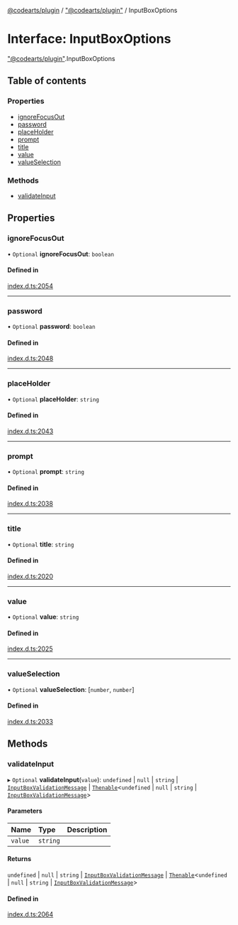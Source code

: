 [@codearts/plugin](../README.md) / ["@codearts/plugin"](../modules/_codearts_plugin_.md) / InputBoxOptions

# Interface: InputBoxOptions

["@codearts/plugin"](../modules/_codearts_plugin_.md).InputBoxOptions

## Table of contents

### Properties

- [ignoreFocusOut](codearts_plugin_.InputBoxOptions.md#ignorefocusout)
- [password](codearts_plugin_.InputBoxOptions.md#password)
- [placeHolder](codearts_plugin_.InputBoxOptions.md#placeholder)
- [prompt](codearts_plugin_.InputBoxOptions.md#prompt)
- [title](codearts_plugin_.InputBoxOptions.md#title)
- [value](codearts_plugin_.InputBoxOptions.md#value)
- [valueSelection](codearts_plugin_.InputBoxOptions.md#valueselection)

### Methods

- [validateInput](codearts_plugin_.InputBoxOptions.md#validateinput)

## Properties

### ignoreFocusOut

• `Optional` **ignoreFocusOut**: `boolean`

#### Defined in

[index.d.ts:2054](https://github.com/huaweicloud/cloudide-plugin-api/blob/03c74e5/index.d.ts#L2054)

___

### password

• `Optional` **password**: `boolean`

#### Defined in

[index.d.ts:2048](https://github.com/huaweicloud/cloudide-plugin-api/blob/03c74e5/index.d.ts#L2048)

___

### placeHolder

• `Optional` **placeHolder**: `string`

#### Defined in

[index.d.ts:2043](https://github.com/huaweicloud/cloudide-plugin-api/blob/03c74e5/index.d.ts#L2043)

___

### prompt

• `Optional` **prompt**: `string`

#### Defined in

[index.d.ts:2038](https://github.com/huaweicloud/cloudide-plugin-api/blob/03c74e5/index.d.ts#L2038)

___

### title

• `Optional` **title**: `string`

#### Defined in

[index.d.ts:2020](https://github.com/huaweicloud/cloudide-plugin-api/blob/03c74e5/index.d.ts#L2020)

___

### value

• `Optional` **value**: `string`

#### Defined in

[index.d.ts:2025](https://github.com/huaweicloud/cloudide-plugin-api/blob/03c74e5/index.d.ts#L2025)

___

### valueSelection

• `Optional` **valueSelection**: [`number`, `number`]

#### Defined in

[index.d.ts:2033](https://github.com/huaweicloud/cloudide-plugin-api/blob/03c74e5/index.d.ts#L2033)

## Methods

### validateInput

▸ `Optional` **validateInput**(`value`): `undefined` \| ``null`` \| `string` \| [`InputBoxValidationMessage`](codearts_plugin_.InputBoxValidationMessage.md) \| [`Thenable`](Thenable.md)<`undefined` \| ``null`` \| `string` \| [`InputBoxValidationMessage`](codearts_plugin_.InputBoxValidationMessage.md)\>

#### Parameters

| Name | Type | Description |
| :------ | :------ | :------ |
| `value` | `string` |  |

#### Returns

`undefined` \| ``null`` \| `string` \| [`InputBoxValidationMessage`](codearts_plugin_.InputBoxValidationMessage.md) \| [`Thenable`](Thenable.md)<`undefined` \| ``null`` \| `string` \| [`InputBoxValidationMessage`](codearts_plugin_.InputBoxValidationMessage.md)\>

#### Defined in

[index.d.ts:2064](https://github.com/huaweicloud/cloudide-plugin-api/blob/03c74e5/index.d.ts#L2064)
